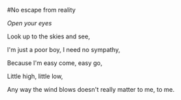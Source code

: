 #No escape from reality

*Open your eyes*

Look up to the skies and see,

I'm just a poor boy, I need no sympathy,

Because I'm easy come, easy go,

Little high, little low,

Any way the wind blows doesn't really matter to me, to me.
